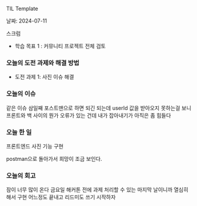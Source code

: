 TIL Template

날짜: 2024-07-11

스크럼
- 학습 목표 1 : 커뮤니티 프로젝트 전체 검토

### 오늘의 도전 과제와 해결 방법
- 도전 과제 1: 사진 이슈 해결

### 오늘의 이슈

같은 이슈 삼일째
포스트맨으로 하면 되긴 되는데
userId 값을 받아오지 못하는걸 보니
프론트와 백 사이의 뭔가 오류가 있는 건데
내가 잡아내기가 아직은 좀 힘들다


### 오늘 한 일

프론트엔드 사진 기능 구현

postman으로 돌아가서 희망이 조금 보인다.


### 오늘의 회고

잠이 너무 많이 온다
금요일
해커톤 전에 과제 처리할 수 있는 마지막 날이니까
열심히 해서 구현 어느정도 끝내고 리드미도 쓰기 시작하자